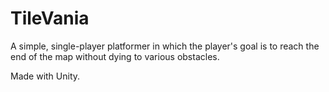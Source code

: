 # TileVania

A simple, single-player platformer in which the player's goal is to 
reach the end of the map without dying to various obstacles. 

Made with Unity.

